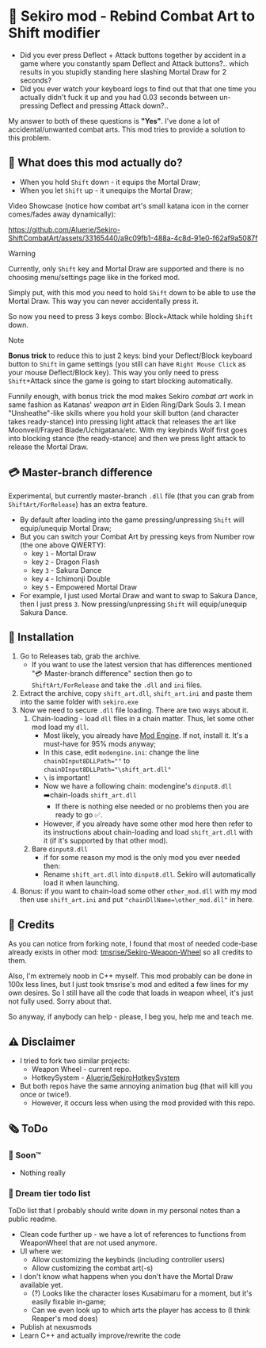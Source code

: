 # 💃 Sekiro mod - Rebind Combat Art to Shift modifier

* Did you ever press Deflect + Attack buttons together by accident in a game where you constantly spam Deflect and Attack buttons?.. which results in you stupidly standing here slashing Mortal Draw for 2 seconds?
* Did you ever watch your keyboard logs to find out that that one time you actually didn't fuck it up and you had 0.03 seconds between un-pressing Deflect and pressing Attack down?..

My answer to both of these questions is **"Yes"**. I've done a lot of accidental/unwanted combat arts. This mod tries to provide a solution to this problem.

## 🤔 What does this mod actually do?

* When you hold `Shift` down - it equips the Mortal Draw;
* When you let `Shift` up - it unequips the Mortal Draw;

Video Showcase (notice how combat art's small katana icon in the corner comes/fades away dynamically):

<https://github.com/Aluerie/Sekiro-ShiftCombatArt/assets/33165440/a9c09fb1-488a-4c8d-91e0-f62af9a5087f>

> [!WARNING]
> Currently, only `Shift` key and Mortal Draw are supported and there is no choosing menu/settings page like in the forked mod.

Simply put, with this mod you need to hold `Shift` down to be able to use the Mortal Draw. This way you can never accidentally press it.

So now you need to press 3 keys combo: Block+Attack while holding `Shift` down.

> [!NOTE]
> **Bonus trick** to reduce this to just 2 keys: bind your Deflect/Block keyboard button to `Shift` in game settings (you still can have `Right Mouse Click` as your mouse Deflect/Block key). This way you only need to press `Shift`+Attack since the game is going to start blocking automatically.

Funnily enough, with bonus trick the mod makes Sekiro *combat art* work in same fashion as Katanas' *weapon art* in Elden Ring/Dark Souls 3. I mean "Unsheathe"-like skills where you hold your skill button (and character takes ready-stance) into pressing light attack that releases the art like Moonveil/Frayed Blade/Uchigatana/etc. With my keybinds Wolf first goes into blocking stance (the ready-stance) and then we press light attack to release the Mortal Draw.

## 💳 Master-branch difference

Experimental, but currently master-branch `.dll` file (that you can grab from `ShiftArt/ForRelease`) has an extra feature.

* By default after loading into the game pressing/unpressing `Shift` will equip/unequip Mortal Draw;
* But you can switch your Combat Art by pressing keys from Number row (the one above QWERTY):
    * key `1` - Mortal Draw
    * key `2` - Dragon Flash
    * key `3` - Sakura Dance
    * key `4` - Ichimonji Double
    * key `5` - Empowered Mortal Draw
* For example, I just used Mortal Draw and want to swap to Sakura Dance, then I just press `3`. Now pressing/unpressing `Shift` will equip/unequip Sakura Dance.

## 🔬 Installation

1. Go to Releases tab, grab the archive.
    * If you want to use the latest version that has differences mentioned "💳 Master-branch difference" section then go to `ShiftArt/ForRelease` and take the `.dll` and `ini` files.
2. Extract the archive, copy `shift_art.dll`, `shift_art.ini` and paste them into the same folder with `sekiro.exe`
3. Now we need to secure `.dll` file loading. There are two ways about it.
    1. Chain-loading - load `dll` files in a chain matter. Thus, let some other mod load my `dll`.
       * Most likely, you already have [Mod Engine](https://www.nexusmods.com/sekiro/mods/6). If not, install it. It's a must-have for 95% mods anyway;
       * In this case, edit `modengine.ini`: change the line `chainDInput8DLLPath=""` to `chainDInput8DLLPath="\shift_art.dll"`
       * `\` is important!
       * Now we have a following chain: modengine's `dinput8.dll` ➡️chain-loads `shift_art.dll`
           * If there is nothing else needed or no problems then you are ready to go ✅.
       * However, if you already have some other mod here then refer to its instructions about chain-loading and load `shift_art.dll` with it (if it's supported by that other mod).
    2. Bare `dinput8.dll`
        * if for some reason my mod is the only mod you ever needed then:
        * Rename `shift_art.dll` into `dinput8.dll`. Sekiro will automatically load it when launching.
4. Bonus: if you want to chain-load some other `other_mod.dll` with my mod then use `shift_art.ini` and put `"chainDllName=\other_mod.dll"` in here.

## 👐 Credits

As you can notice from forking note, I found that most of needed code-base already exists in other mod: [tmsrise/Sekiro-Weapon-Wheel](https://github.com/tmsrise/Sekiro-Weapon-Wheel) so all credits to them.

Also, I'm extremely noob in C++ myself. This mod probably can be done in 100x less lines, but I just took tmsrise's mod and edited a few lines for my own desires. So I still have all the code that loads in weapon wheel, it's just not fully used. Sorry about that.

So anyway, if anybody can help - please, I beg you, help me and teach me.

## ⚠️ Disclaimer

* I tried to fork two similar projects:
    * Weapon Wheel - current repo.
    * HotkeySystem - [Aluerie/SekiroHotkeySystem](https://github.com/Aluerie/SekiroHotkeySystem)
* But both repos have the same annoying animation bug (that will kill you once or twice!).
    * However, it occurs less when using the mod provided with this repo.

## 🗞️ ToDo

### 🧪 Soon™️

* Nothing really

### 🌈 Dream tier todo list

ToDo list that I probably should write down in my personal notes than a public readme.

* Clean code further up - we have a lot of references to functions from WeaponWheel that are not used anymore.
* UI where we:
    * Allow customizing the keybinds (including controller users)
    * Allow customizing the combat art(-s)
* I don't know what happens when you don't have the Mortal Draw available yet.
    * (?) Looks like the character loses Kusabimaru for a moment, but it's easily fixable in-game;
    * Can we even look up to which arts the player has access to (I think Reaper's mod does)
* Publish at nexusmods
* Learn C++ and actually improve/rewrite the code
